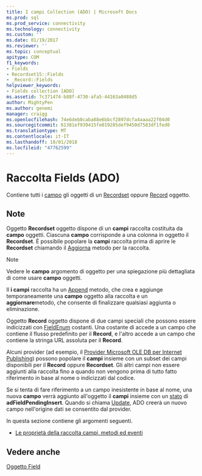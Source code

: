 ```yaml
---
title: I campi Collection (ADO) | Microsoft Docs
ms.prod: sql
ms.prod_service: connectivity
ms.technology: connectivity
ms.custom: ''
ms.date: 01/19/2017
ms.reviewer: ''
ms.topic: conceptual
apitype: COM
f1_keywords:
- Fields
- Recordset15::Fields
- _Record::Fields
helpviewer_keywords:
- Fields collection [ADO]
ms.assetid: 7c371474-b88f-4730-afa5-44163a0488d5
author: MightyPen
ms.author: genemi
manager: craigg
ms.openlocfilehash: 74e6deb0caba88e6bbcf2897dcfa4aaaa22f04d0
ms.sourcegitcommit: 61381ef939415fe019285def9450d7583df1fed0
ms.translationtype: MT
ms.contentlocale: it-IT
ms.lasthandoff: 10/01/2018
ms.locfileid: "47762599"
---
```

# <a name="fields-collection-ado"></a>Raccolta Fields (ADO)
Contiene tutti i [campo](../../../ado/reference/ado-api/field-object.md) gli oggetti di un [Recordset](../../../ado/reference/ado-api/recordset-object-ado.md) oppure [Record](../../../ado/reference/ado-api/record-object-ado.md) oggetto.  
  
## <a name="remarks"></a>Note  
 Oggetto **Recordset** oggetto dispone di un **campi** raccolta costituita da **campo** oggetti. Ciascuna **campo** corrisponde a una colonna in oggetto il **Recordset**. È possibile popolare la **campi** raccolta prima di aprire le **Recordset** chiamando il [Aggiorna](../../../ado/reference/ado-api/refresh-method-ado.md) metodo per la raccolta.  
  
> [!NOTE]
>  Vedere le **campo** argomento di oggetto per una spiegazione più dettagliata di come usare **campo** oggetti.  
  
 Il **i campi** raccolta ha un [Append](../../../ado/reference/ado-api/append-method-ado.md) metodo, che crea e aggiunge temporaneamente una **campo** oggetto alla raccolta e un **aggiornare**metodo, che consente di finalizzare qualsiasi aggiunta o eliminazione.  
  
 Oggetto **Record** oggetto dispone di due campi speciali che possono essere indicizzati con [FieldEnum](../../../ado/reference/ado-api/fieldenum.md) costanti. Una costante di accede a un campo che contiene il flusso predefinito per il **Record**, e l'altro accede a un campo che contiene la stringa URL assoluta per il **Record**.  
  
 Alcuni provider (ad esempio, il [Provider Microsoft OLE DB per Internet Publishing](../../../ado/guide/appendixes/microsoft-ole-db-provider-for-internet-publishing.md)) possono popolare il **campi** insieme con un subset dei campi disponibili per il **Record** oppure **Recordset**. Gli altri campi non essere aggiunti alla raccolta fino a quando non vengono prima di tutto fatto riferimento in base al nome o indicizzati dal codice.  
  
 Se si tenta di fare riferimento a un campo inesistente in base al nome, una nuova **campo** verrà aggiunto all'oggetto il **campi** insieme con un [stato](../../../ado/reference/ado-api/status-property-ado-field.md) di  **adFieldPendingInsert**. Quando si chiama [Update](../../../ado/reference/ado-api/update-method.md), ADO creerà un nuovo campo nell'origine dati se consentito dal provider.  
  
 In questa sezione contiene gli argomenti seguenti.  
  
-   [Le proprietà della raccolta campi, metodi ed eventi](../../../ado/reference/ado-api/fields-collection-properties-methods-and-events.md)  
  
## <a name="see-also"></a>Vedere anche  
 [Oggetto Field](../../../ado/reference/ado-api/field-object.md)
